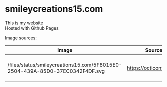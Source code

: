 # smileycreations15.com
This is my website <br />
Hosted with Github Pages

Image sources:

| Image | Source URL| Notes |
|-------|-----------|-------|
| /files/status/smileycreations15.com/5F8015E0-2504-439A-85D0-37EC0342F4DF.svg |  https://octicons.github.com | Resized from original image |
